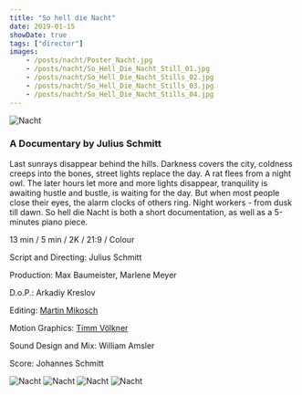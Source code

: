 ```yaml
---
title: "So hell die Nacht"
date: 2019-01-15
showDate: true
tags: ["director"]
images:
    - /posts/nacht/Poster_Nacht.jpg
    - /posts/nacht/So_Hell_Die_Nacht_Still_01.jpg
    - /posts/nacht/So_Hell_Die_Nacht_Stills_02.jpg
    - /posts/nacht/So_Hell_Die_Nacht_Stills_03.jpg
    - /posts/nacht/So_Hell_Die_Nacht_Stills_04.jpg
---
```

![Nacht](/posts/nacht/Poster_Nacht.jpg)


### A Documentary by Julius Schmitt

Last sunrays disappear behind the hills. Darkness covers the city, coldness creeps into the bones, street lights replace the day. A rat flees from a night owl. The later hours let more and more lights disappear, tranquility is awaiting hustle and bustle, is waiting for the day. But when most people close their eyes, the alarm clocks of others ring. Night workers - from dusk till dawn. So hell die Nacht is both a short documentation, as well as a 5-minutes piano piece.

13 min / 5 min / 2K / 21:9 / Colour

Script and Directing:
Julius Schmitt

Production:
Max Baumeister, Marlene Meyer

D.o.P.:
Arkadiy Kreslov

Editing:
<a href="https://www.martinmikosch.de/" target="_blank">Martin Mikosch</a>

Motion Graphics:
<a href="https://timmvoelkner.com/" target="_blank">Timm Völkner</a>

Sound Design and Mix:
William Amsler

Score:
Johannes Schmitt



![Nacht](/posts/nacht/So_Hell_Die_Nacht_Still_01.jpg)
![Nacht](/posts/nacht/So_Hell_Die_Nacht_Stills_02.jpg)
![Nacht](/posts/nacht/So_Hell_Die_Nacht_Stills_03.jpg)
![Nacht](/posts/nacht/So_Hell_Die_Nacht_Stills_04.jpg)


